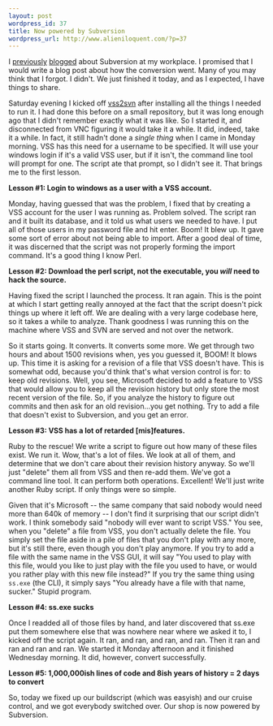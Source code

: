 ```yaml
---
layout: post
wordpress_id: 37
title: Now powered by Subversion
wordpress_url: http://www.alieniloquent.com/?p=37
---
```

I [previously][1] [blogged][2] about Subversion at my workplace. I promised
that I would write a blog post about how the conversion went. Many of you may
think that I forgot. I didn't. We just finished it today, and as I expected, I
have things to share.

Saturday evening I kicked off [vss2svn][3] after installing all the things I
needed to run it. I had done this before on a small repository, but it was
long enough ago that I didn't remember exactly what it was like. So I started
it, and disconnected from VNC figuring it would take it a while. It did,
indeed, take it a while. In fact, it still hadn't done a _single thing_ when I
came in Monday morning. VSS has this need for a username to be specified. It
will use your windows login if it's a valid VSS user, but if it isn't, the
command line tool will prompt for one. The script ate that prompt, so I didn't
see it. That brings me to the first lesson.

**Lesson #1: Login to windows as a user with a VSS account.**

Monday, having guessed that was the problem, I fixed that by creating a VSS
account for the user I was running as. Problem solved. The script ran and it
built its database, and it told us what users we needed to have. I put all of
those users in my password file and hit enter. Boom! It blew up. It gave some
sort of error about not being able to import. After a good deal of time, it
was discerned that the script was not properly forming the import command.
It's a good thing I know Perl.

**Lesson #2: Download the perl script, not the executable, you _will_ need to
hack the source.**

Having fixed the script I launched the process. It ran again. This is the
point at which I start getting really annoyed at the fact that the script
doesn't pick things up where it left off. We are dealing with a very large
codebase here, so it takes a while to analyze. Thank goodness I was running
this on the machine where VSS and SVN are served and not over the network.

So it starts going. It converts. It converts some more. We get through two
hours and about 1500 revisions when, yes you guessed it, BOOM! It blows up.
This time it is asking for a revision of a file that VSS doesn't have. This is
somewhat odd, because you'd think that's what version control is for: to keep
old revisions. Well, you see, Microsoft decided to add a feature to VSS that
would allow you to keep all the revision history but only store the most
recent version of the file. So, if you analyze the history to figure out
commits and then ask for an old revision...you get nothing. Try to add a file
that doesn't exist to Subversion, and you get an error.

**Lesson #3: VSS has a lot of retarded \[mis\]features.**

Ruby to the rescue! We write a script to figure out how many of these files
exist. We run it. Wow, that's a lot of files. We look at all of them, and
determine that we don't care about their revision history anyway. So we'll
just "delete" them all from VSS and then re-add them. We've got a command line
tool. It can perform both operations. Excellent! We'll just write another Ruby
script. If only things were so simple.

Given that it's Microsoft -- the same company that said nobody would need more
than 640k of memory -- I don't find it surprising that our script didn't work.
I think somebody said "nobody will ever want to script VSS." You see, when you
"delete" a file from VSS, you don't actually delete the file. You simply set
the file aside in a pile of files that you don't play with any more, but it's
still there, even though you don't play anymore. If you try to add a file with
the same name in the VSS GUI, it will say "You used to play with this file,
would you like to just play with the file you used to have, or would you
rather play with this new file instead?" If you try the same thing using
`ss.exe` (the CLI), it simply says "You already have a file with that name,
sucker." Stupid program.

**Lesson #4: ss.exe sucks**

Once I readded all of those files by hand, and later discovered that ss.exe
put them somewhere else that was nowhere near where we asked it to, I kicked
off the script again. It ran, and ran, and ran, and ran. Then it ran and ran
and ran and ran. We started it Monday afternoon and it finished Wednesday
morning. It did, however, convert successfully.

**Lesson #5: 1,000,000ish lines of code and 8ish years of history = 2 days to
convert**

So, today we fixed up our buildscript (which was easyish) and our cruise
control, and we got everybody switched over. Our shop is now powered by
Subversion.

   [1]: http://www.alieniloquent.com/2005/10/20/subversive-joy/

   [2]: http://www.alieniloquent.com/2005/10/20/subversion-apache-windows/

   [3]: http://vss2svn.tigris.org/

